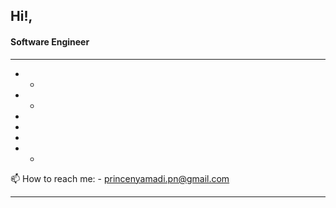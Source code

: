 ## Hi!,
#### Software Engineer 

- - - 

-  -

-  -
-  
-  
-  
  
- -


📫 How to reach me: - princenyamadi.pn@gmail.com
- - - -
<!--
**princenyamadi/princenyamadi** is a ✨ _special_ ✨ repository because its `README.md` (this file) appears on your GitHub profile.

Here are some ideas to get you started:

- 🔭 I’m currently working on ...
- 🌱 I’m currently learning ...
- 👯 I’m looking to collaborate on ...
- 🤔 I’m looking for help with ...
- 💬 Ask me about ...
- 📫 How to reach me: ...
- 😄 Pronouns: ...
- ⚡ Fun fact: ...
-->
